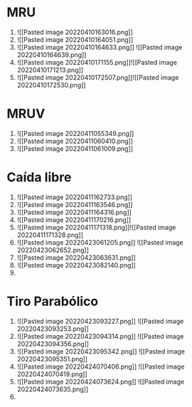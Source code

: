 # MRU
1. ![[Pasted image 20220410163016.png]] 
2. ![[Pasted image 20220410164051.png]]
3. ![[Pasted image 20220410164633.png]] ![[Pasted image 20220410164639.png]]
4. ![[Pasted image 20220410171155.png]]![[Pasted image 20220410171213.png]]
5. ![[Pasted image 20220410172507.png]]![[Pasted image 20220410172530.png]]














# MRUV
1. ![[Pasted image 20220411055349.png]]
2. ![[Pasted image 20220411060410.png]]
3. ![[Pasted image 20220411061009.png]]







# Caída libre 
1. ![[Pasted image 20220411162733.png]]
2. ![[Pasted image 20220411163546.png]]
3. ![[Pasted image 20220411164316.png]]
4. ![[Pasted image 20220411170216.png]]
5. ![[Pasted image 20220411171318.png]]![[Pasted image 20220411171328.png]]
6. ![[Pasted image 20220423061205.png]] ![[Pasted image 20220423062652.png]]
7. ![[Pasted image 20220423063631.png]]
8. ![[Pasted image 20220423082140.png]]
9. 



# Tiro Parabólico
1. ![[Pasted image 20220423093227.png]] ![[Pasted image 20220423093253.png]]
2. ![[Pasted image 20220423094314.png]] ![[Pasted image 20220423094356.png]]
3. ![[Pasted image 20220423095342.png]] ![[Pasted image 20220423095351.png]]
4. ![[Pasted image 20220424070406.png]] ![[Pasted image 20220424070419.png]]
5. ![[Pasted image 20220424073624.png]] ![[Pasted image 20220424073635.png]]
6.  
